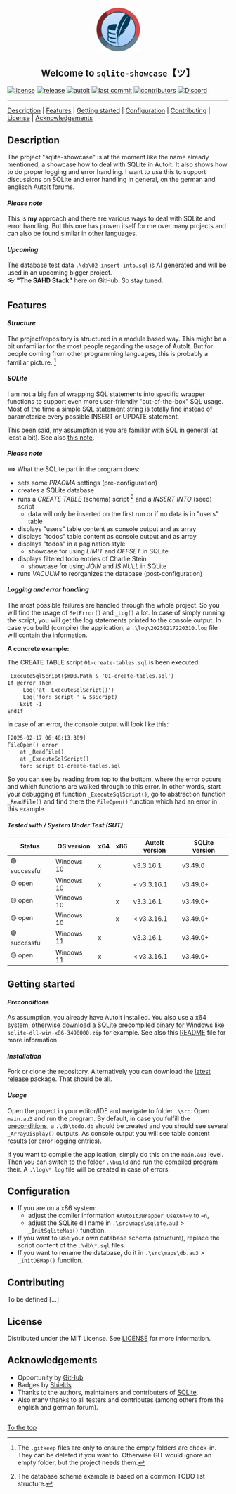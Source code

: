 #####

<p align="center">
    <img src="assets/images/logo.png" width="100" />
    <h2 align="center">Welcome to <code>sqlite-showcase</code>【ツ】</h2>
</p>

[![license](https://img.shields.io/badge/license-MIT-indianred.svg?style=flat-square&logo=spdx&logoColor=white)](https://github.com/sven-seyfert/sqlite-showcase/blob/main/LICENSE.md)
[![release](https://img.shields.io/github/release/sven-seyfert/sqlite-showcase.svg?color=slateblue&style=flat-square&logo=github)](https://github.com/sven-seyfert/sqlite-showcase/releases/latest)
[![autoit](https://img.shields.io/badge/lang-AutoIt-lightskyblue.svg?style=flat-square&logo=autodesk&logoColor=white)]()
[![last commit](https://img.shields.io/github/last-commit/sven-seyfert/sqlite-showcase.svg?color=darkgoldenrod&style=flat-square&logo=github)](https://github.com/sven-seyfert/sqlite-showcase/commits/main)
[![contributors](https://img.shields.io/github/contributors/sven-seyfert/sqlite-showcase.svg?color=darkolivegreen&style=flat-square&logo=github)](https://github.com/sven-seyfert/sqlite-showcase/graphs/contributors)
[![Discord](https://img.shields.io/badge/Discord-AutoIt_Community_Projects-%235865F2.svg?style=flat-square&logo=discord&logoColor=white)](https://discord.gg/5DWTpZK3QN)

---

[Description](#description) | [Features](#features) | [Getting started](#getting-started) | [Configuration](#configuration) | [Contributing](#contributing) | [License](#license) | [Acknowledgements](#acknowledgements)

## Description

The project "sqlite-showcase" is at the moment like the name already mentioned, a showcase how to deal with SQLite in AutoIt. It also shows how to do proper logging and error handling. I want to use this to support discussions on SQLite and error handling in general, on the german and englisch AutoIt forums.

#### *Please note*

This is **my** approach and there are various ways to deal with SQLite and error handling. But this one has proven itself for me over many projects and can also be found similar in other languages.

#### *Upcoming*

The database test data `.\db\02-insert-into.sql` is AI generated and will be used in an upcoming bigger project.<br>
👓 **"The SAHD Stack"** here on GitHub. So stay tuned.

## Features

#### *Structure*

The project/repository is structured in a module based way. This might be a bit unfamiliar for the most people regarding the usage of AutoIt. But for people coming from other programming languages, this is probably a familiar picture. [^1]

[^1]: The `.gitkeep` files are only to ensure the empty folders are check-in. They can be deleted if you want to. Otherwise GIT would ignore an empty folder, but the project needs them.

#### *SQLite*

I am not a big fan of wrapping SQL statements into specific wrapper functions to support even more user-friendly "out-of-the-box" SQL usage. Most of the time a simple SQL statement string is totally fine instead of parameterize every possible INSERT or UPDATE statement.

This been said, my assumption is you are familiar with SQL in general (at least a bit). See also [this note](#please-note).

#### *Please note*

==> What the SQLite part in the program does:

- sets some *PRAGMA* settings (pre-configuration)
- creates a SQLite database
- runs a *CREATE TABLE* (schema) script [^2] and a *INSERT INTO* (seed) script
  - data will only be inserted on the first run or if no data is in "users" table
- displays "users" table content as console output and as array
- displays "todos" table content as console output and as array
- displays "todos" in a pagination style
  - showcase for using *LIMIT* and *OFFSET* in SQLite
- displays filtered todo entries of Charlie Stein
  - showcase for using *JOIN* and *IS NULL* in SQLite
- runs *VACUUM* to reorganizes the database (post-configuration)

[^2]: The database schema example is based on a common TODO list structure.

#### *Logging and error handling*

The most possible failures are handled through the whole project. So you will find the usage of `SetError()` and `_Log()` a lot. In case of simply running the script, you will get the log statements printed to the console output. In case you build (compile) the application, a `.\log\20250217220310.log` file will contain the information.

**A concrete example:**

The CREATE TABLE script `01-create-tables.sql` is been executed.

``` autoit
_ExecuteSqlScript($mDB.Path & '01-create-tables.sql')
If @error Then
    _Log('at _ExecuteSqlScript()')
    _Log('for: script ' & $sScript)
    Exit -1
EndIf
```

In case of an error, the console output will look like this:

``` log
[2025-02-17 06:48:13.389]
FileOpen() error
	at _ReadFile()
	at _ExecuteSqlScript()
	for: script 01-create-tables.sql
```

So you can see by reading from top to the bottom, where the error occurs and which functions are walked through to this error. In other words, start your debugging at function `_ExecuteSqlScript()`, go to abstraction function `_ReadFile()` and find there the `FileOpen()` function which had an error in this example.

#### *Tested with / System Under Test (SUT)*

| Status        | OS version | x64 | x86 | AutoIt version | SQLite version |
| ---           | ---        | --- | --- | ---            | ---            |
| 🟢 successful | Windows 10 | x   |     | v3.3.16.1      | v3.49.0        |
| 🟡 open       | Windows 10 | x   |     | < v3.3.16.1    | v3.49.0+       |
| 🟡 open       | Windows 10 |     | x   | v3.3.16.1      | v3.49.0+       |
| 🟡 open       | Windows 10 |     | x   | < v3.3.16.1    | v3.49.0+       |
| 🟢 successful | Windows 11 | x   |     | v3.3.16.1      | v3.49.0+       |
| 🟡 open       | Windows 11 | x   |     | < v3.3.16.1    | v3.49.0+       |

## Getting started

#### *Preconditions*

As assumption, you already have AutoIt installed. You also use a x64 system, otherwise [download](https://www.sqlite.org/download.html) a SQLite precompiled binary for Windows like `sqlite-dll-win-x86-3490000.zip` for example. See also this [README](https://github.com/sven-seyfert/sqlite-showcase/blob/main/lib/sqlite/README.md) file for more information.

#### *Installation*

Fork or clone the repository. Alternatively you can download the [latest release](https://github.com/sven-seyfert/sqlite-showcase/releases/latest) package. That should be all.

#### *Usage*

Open the project in your editor/IDE and navigate to folder `.\src`. Open `main.au3` and run the program. By default, in case you fulfill the [preconditions](#preconditions), a `.\db\todo.db` should be created and you should see several `_ArrayDisplay()` outputs. As console output you will see table content results (or error logging entries).

If you want to compile the application, simply do this on the `main.au3` level. Then you can switch to the folder `.\build` and run the compiled program their. A `.\log\*.log` file will be created in case of errors.

## Configuration

- If you are on a x86 system:
  - adjust the comiler information `#AutoIt3Wrapper_UseX64=y` to `=n`,
  - adjust the SQLite dll name in `.\src\maps\sqlite.au3` > `_InitSqliteMap()` function.
- If you want to use your own database schema (structure), replace the script content of the `.\db\*.sql` files.
- If you want to rename the database, do it in `.\src\maps\db.au3` > `_InitDBMap()` function.

## Contributing

To be defined [...]

## License

Distributed under the MIT License. See [LICENSE](https://github.com/sven-seyfert/sqlite-showcase/blob/main/LICENSE.md) for more information.

## Acknowledgements

- Opportunity by [GitHub](https://github.com)
- Badges by [Shields](https://shields.io)
- Thanks to the authors, maintainers and contributers of [SQLite](https://www.sqlite.org/copyright.html).
- Also many thanks to all testers and contributes (among others from the english and german forum).

##

[To the top](#)
